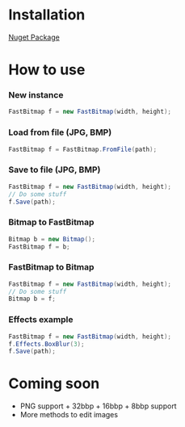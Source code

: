 # Installation

[Nuget Package](https://www.nuget.org/packages/Fast-Bitmap/)

# How to use

### New instance
```cs
FastBitmap f = new FastBitmap(width, height);
```

### Load from file (JPG, BMP)
```cs
FastBitmap f = FastBitmap.FromFile(path);
```

### Save to file (JPG, BMP)
```cs
FastBitmap f = new FastBitmap(width, height);
// Do some stuff
f.Save(path);
```

### Bitmap to FastBitmap
```cs
Bitmap b = new Bitmap();
FastBitmap f = b;
```

### FastBitmap to Bitmap
```cs
FastBitmap f = new FastBitmap(width, height);
// Do some stuff
Bitmap b = f;
```

### Effects example
```cs
FastBitmap f = new FastBitmap(width, height);
f.Effects.BoxBlur(3);
f.Save(path);
```

# Coming soon

  - PNG support + 32bbp + 16bbp + 8bbp support
  - More methods to edit images
